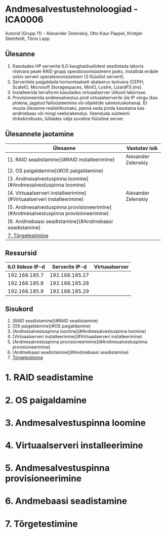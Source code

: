 # **Andmesalvestustehnoloogiad - ICA0006**
Autorid (Grupp 11) - Alexander Zelenskiy, Otto Kaur Pappel, Kristjan Steinfeldt, Tõnis Lepp

## **Ülesanne**
1. Kasutades HP serverite ILO kaughaldusliidest seadistada laboris riistvara peale RAID grupp operatsioonisüsteemi jaoks, installida endale sobiv serveri operatsioonisüsteem (3 füüsilist serverit).
2. Serveritele paigaldada horisontaalselt skaleeruv tarkvara (CEPH, ScaleIO, Microsoft Storagespaces, MinIO, Lustre, LizardFS jms).
3. Installeerida terraformi kasutades virtuaalserver ülikooli laborisse.
4. Provisioneerida andmesalvestus pind virtuaalserverile üle IP võrgu (kas plokina, jagatud failisüsteemina või objektide salvestuskohana). Et muuta ülesanne realistlikumaks, panna seda pinda kasutama kas andmebaas või mingi veebirakendus. Veenduda süsteemi tõrkekindluses, lülitades välja suvaline füüsiline server.

## Ülesannete jaotamine
| Ülesanne                                                                           | Vastutav isik       |
|------------------------------------------------------------------------------------|---------------------|
| [1. RAID seadistamine](#RAID installeerimine)                                      | Alexander Zelenskiy |
| [2. OS paigaldamine](#OS paigaldamine)                                             |                     |
| [3. Andmesalvestuspinna loomine](#Andmesalvestuspinna loomine)                     |                     |
| [4. Virtuaalserveri installeerimine](#Virtuaalserveri installeerimine)             | Alexander Zelenskiy |
| [5. Andmesalvestuspinna provisioneerimine](#Andmesalvestuspinna provisioneerimine) |                     |
| [6. Andmebaasi seadistamine](#Andmebaasi seadistamine)                             |                     |
| [7. Tõrgetestimine](#Tõrgetestimine)                                               |                     |

## **Ressursid**
| ILO liidese IP-d | Serverite IP-d  | Virtuaalserver |
|------------------|-----------------|----------------|
| 192.168.185.7    | 192.168.185.27  |                |
| 192.168.185.8    | 192.168.185.28  |                |
| 192.168.185.9    | 192.168.185.29  |                |

## Sisukord

1. [RAID seadistamine](#RAID seadistamine)
2. [OS paigaldamine](#OS paigaldamine)
3. [Andmesalvestuspinna loomine](#Andmesalvestuspinna loomine)
4. [Virtuaalserveri installeerimine](#Virtuaalserveri installeerimine)
5. [Andmesalvestuspinna provisioneerimine](#Andmesalvestuspinna provisioneerimine)
6. [Andmebaasi seadistamine](#Andmebaasi seadistamine)
7. [Tõrgetestimine](#Tõrgetestimine)

# **1. RAID seadistamine**

# **2. OS paigaldamine**

# **3. Andmesalvestuspinna loomine**

# **4. Virtuaalserveri installeerimine**

# **5. Andmesalvestuspinna provisioneerimine**

# **6. Andmebaasi seadistamine**

# **7. Tõrgetestimine**
